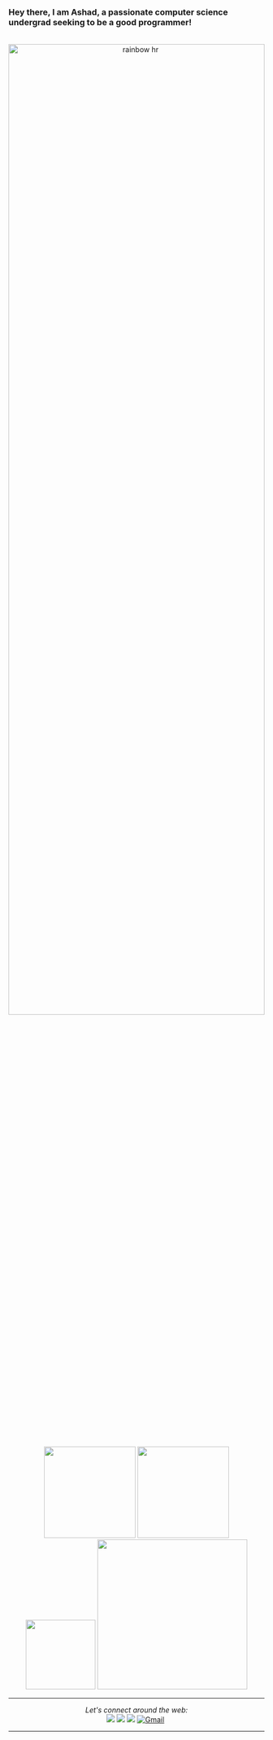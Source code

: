 ### Hey there, I am Ashad, a passionate computer science undergrad seeking to be a good programmer!
<br />


<div align="center">
  <img src="https://raw.githubusercontent.com/codinasion/codinasion/master/image/rainbow-hr.png" alt="rainbow hr" width="100%" height="70%">
</div>
</br>



<p align="center">
<a>
  <img height="180em" src="https://github-readme-stats.vercel.app/api?username=Ashad001&show_icons=true&hide_border=true&count_private=true&theme=gotham"/>
  <img height="180em" src="https://github-readme-stats.vercel.app/api/top-langs/?username=Ashad001&hide=TeX&langs_count=8,QMake&theme=gotham&layout=compact&hide_border=true"/>
</a>

<a>
  <img height="137em" src="https://github-profile-trophy.vercel.app/?username=Ashad001&theme=nord&no-frame=true&margin-w=4&row=1"/>
</a>

<a>
  <img height="295em" src="https://activity-graph.herokuapp.com/graph?username=Ashad001&hide_border=true&theme=gotham" />
</a>

</p>



---
<div align="center">

<i>Let's connect around the web:</i><br>
<a href = "https://www.linkedin.com/in/ashad-qureshi-65b65a219/"><img src="https://img.icons8.com/cute-clipart/45/000000/linkedin.png"/></a>
<a href = "https://twitter.com/Ashadqu7"><img src="https://img.icons8.com/cotton/45/000000/twitter.png"/></a>
<a href = "https://www.instagram.com/ashadabdullah_/"><img src="https://img.icons8.com/color/45/000000/instagram-new.png"/></a>
[![Gmail](https://img.icons8.com/bubbles/50/000000/gmail.png)](mailto:harshraj8843@gmail.com)&nbsp;

</div>

---
